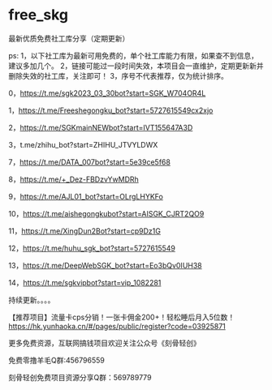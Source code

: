 # free_skg
最新优质免费社工库分享（定期更新）

ps:
1，以下社工库为最新可用免费的，单个社工库能力有限，如果查不到信息，建议多加几个。
2，链接可能过一段时间失效，本项目会一直维护，定期更新新并删除失效的社工库，关注即可！
3，序号不代表推荐，仅为统计排序。

0，https://t.me/sgk2023_03_30bot?start=SGK_W704OR4L

1，https://t.me/Freeshegongku_bot?start=5727615549cx2xjo

2，https://t.me/SGKmainNEWbot?start=IVT155647A3D

3，t.me/zhihu_bot?start=ZHIHU_JTVYLDWX

7，https://t.me/DATA_007bot?start=5e39ce5f68

8，https://t.me/+_Dez-FBDzvYwMDRh

9，https://t.me/AJL01_bot?start=OLrgLHYKFo

10，https://t.me/aishegongkubot?start=AISGK_CJRT2QO9

11，https://t.me/XingDun2Bot?start=cp9Dz1G

12，https://t.me/huhu_sgk_bot?start=5727615549

13，https://t.me/DeepWebSGK_bot?start=Eo3bQv0IUH38

14，https://t.me/sgkvipbot?start=vip_1082281


持续更新。。。。

【推荐项目】流量卡cps分销！一张卡佣金200+！轻松睡后月入5位数！
https://hk.yunhaoka.cn/#/pages/public/register?code=03925871

更多免费资源，互联网搞钱项目欢迎关注公众号《刻骨轻创》

免费零撸羊毛Q群:456796559

刻骨轻创免费项目资源分享Q群：569789779


